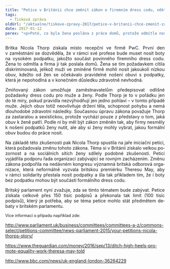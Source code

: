 ```yaml
---
title: "Petice v Británii chce změnit zákon o firemním dress codu, některé ženy se cítí diskriminované"
tags:
  - Tisková zpráva
oldUrl: "/aktualne/tiskove-zpravy-2017/petice-v-britanii-chce-zmenit-zakon-o-firemnim-dress-codu-nektere-zeny-se-citi-diskriminov"
date: 2017-01-12
perex: "<p>Poté, co byla žena poslána z práce domů, protože odmítla nosit boty na vysokém podpatku, iniciovala petici požadující změnu zákona týkajícího se firemního dress codu. Stávající úprava firmám umožňuje, aby nošení vysokých podpatků po zaměstnankyních vyžadovaly.</p>"
---
```


<!-- imported from the old website -->

<p class="MsoNormal" style="text-align:justify"><span lang="EN-US">Britka Nicola Thorp získala
místo recepční ve firmě PwC. První den v zaměstnání se dozvěděla, že v rámci
své profese bude muset nosit boty na vysokém podpatku, jakožto součást
povinného firemního dress codu. Žena to odmítla a firma ji tak poslala domů.
Žena se tím požadavkem cítila diskriminovaná, jelikož muži ve zmíněné firmě
mohli nosit jakoukoli nízkou obuv, kdežto od žen se očekávalo pravidelné nošení
obuvi s podpatky, která je nepohodlná a v konečném důsledku zdravotně
nevhodná. </span></p>

<p class="MsoNormal" style="text-align:justify"><span lang="EN-US">Zmiňovaný zákon umožňuje
zaměstnavatelům předepisovat odlišné požadavky dress codu pro muže a ženy.
Podle Thorp je to v pořádku jen do té míry, pokud pravidla nezvýhodňují
jen jedno pohlaví – v tomto případě muže. Jejich obuv totiž neovlivňuje
držení těla, schopnost pohybu a nemá dlouhodobé zdravotní následky. Současnou
úpravu zákona považuje Thorp za zastaralou a sexistickou, protože vychází pouze
z představy o tom, jaká obuv k ženě patří. Podle ní by měl být zákon změněn
tak, aby firmy nesměly k nošení podpatků ženy nutit, ale aby si ženy mohly
vybrat, jakou formální obuv budou do práce nosit.</span></p>

<p class="MsoNormal" style="text-align:justify"><span lang="EN-US">Na základě této zkušenosti pak
Nicola Thorp spustila na jaře iniciační petici, která požadovala změnu tohoto
zákona. Téma si v Británii získalo velkou pozornost a na sociálních sítích
ženy sdílely podobné zkušenosti. Petici vyjádřila podporu řada organizací zabývající
se rovným zacházením. Změnu zákona podpořila na nedávném kongresu významná britská
odborová organizace, která neformálně vyzvala britskou premiérku Theresu May,
aby v rámci solidarity přestala nosit podpatky a šla tak příkladem tím, že
i boty bez podpatku mohou být součástí formálního dress codu.</span></p>

<p class="MsoNormal" style="text-align:justify"><span lang="EN-US">Britský parlament nyní
zvažuje, zda se tímto tématem bude zabývat. Petice získala celkově přes 150
tisíc podpisů a překonala tak limit (100 tisíc podpisů), který je potřeba, aby
se téma petice mohlo stát předmětem debaty v britském parlamentu. </span></p>

<p class="MsoNormal" style="text-align:justify"><span style="font-size: 12.8px;">Více informací o případu například
zde:</span></p>

<p class="MsoNormal" style="text-align:justify"><a title="Otevření do nového okna" href="http://www.parliament.uk/business/committees/committees-a-z/commons-select/petitions-committee/news-parliament-2015/your-petitions-nicola-thorps-story/" target="_blank"><span lang="EN-US">http://www.parliament.uk/business/committees/committees-a-z/commons-select/petitions-committee/news-parliament-2015/your-petitions-nicola-thorps-story/</span></a> <span lang="EN-US"> </span></p>

<p class="MsoNormal" style="text-align:justify"><a href="https://www.theguardian.com/money/2016/sep/13/ditch-high-heels-promote-equality-work-theresa-may-told" target="_blank"><span lang="EN-US">https://www.theguardian.com/money/2016/sep/13/ditch-high-heels-promote-equality-work-theresa-may-told</span></a></p>

<p class="MsoNormal" style="text-align:justify"><a title="Otevření do nového okna" href="http://www.bbc.com/news/uk-england-london-36264229" target="_blank"><span lang="EN-US">http://www.bbc.com/news/uk-england-london-36264229</span></a> </p>
